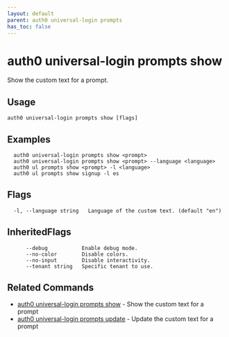 ```yaml
---
layout: default
parent: auth0 universal-login prompts
has_toc: false
---
```

# auth0 universal-login prompts show

Show the custom text for a prompt.

## Usage
```
auth0 universal-login prompts show [flags]
```

## Examples

```
  auth0 universal-login prompts show <prompt>
  auth0 universal-login prompts show <prompt> --language <language>
  auth0 ul prompts show <prompt> -l <language>
  auth0 ul prompts show signup -l es
```


## Flags

```
  -l, --language string   Language of the custom text. (default "en")
```


## InheritedFlags

```
      --debug           Enable debug mode.
      --no-color        Disable colors.
      --no-input        Disable interactivity.
      --tenant string   Specific tenant to use.
```


## Related Commands

- [auth0 universal-login prompts show](auth0_universal-login_prompts_show.md) - Show the custom text for a prompt
- [auth0 universal-login prompts update](auth0_universal-login_prompts_update.md) - Update the custom text for a prompt



